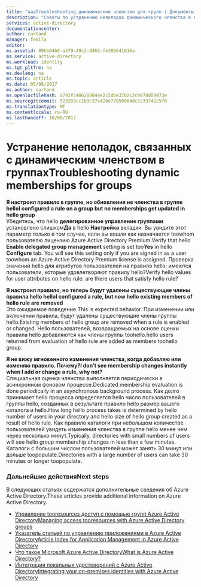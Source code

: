 ```yaml
---
title: "aaaTroubleshooting динамическое членство для групп | Документы Microsoft"
description: "Советы по устранению неполадок динамического членства в группах в Azure AD."
services: active-directory
documentationcenter: 
author: curtand
manager: femila
editor: 
ms.assetid: 89bb04b6-a379-49c2-8465-fe386641816a
ms.service: active-directory
ms.workload: identity
ms.tgt_pltfrm: na
ms.devlang: na
ms.topic: article
ms.date: 05/08/2017
ms.author: curtand
ms.openlocfilehash: d792fc406288844e2c5dbe3702c2c9870d09473e
ms.sourcegitcommit: 523283cc1b3c37c428e77850964dc1c33742c5f0
ms.translationtype: MT
ms.contentlocale: ru-RU
ms.lasthandoff: 10/06/2017
---
```

# <a name="troubleshooting-dynamic-memberships-for-groups"></a><span data-ttu-id="08522-103">Устранение неполадок, связанных с динамическим членством в группах</span><span class="sxs-lookup"><span data-stu-id="08522-103">Troubleshooting dynamic memberships for groups</span></span>
<span data-ttu-id="08522-104">**Я настроил правило в группе, но обновления не членства в группе hello**</span><span class="sxs-lookup"><span data-stu-id="08522-104">**I configured a rule on a group but no memberships get updated in hello group**</span></span><br/><span data-ttu-id="08522-105">Убедитесь, что hello **делегированное управление группами** установлено слишком**Да** в hello **Настройка** вкладки. Вы увидите этот параметр только в том случае, если вы вошли как назначается toowhom пользователю лицензию Azure Active Directory Premium.</span><span class="sxs-lookup"><span data-stu-id="08522-105">Verify that hello **Enable delegated group management** setting is set too**Yes** in hello **Configure** tab. You will see this setting only if you are signed in as a user toowhom an Azure Active Directory Premium license is assigned.</span></span> <span data-ttu-id="08522-106">Проверка значений hello для атрибутов пользователей на правило hello: имеются пользователи, которые удовлетворяют правилу hello?</span><span class="sxs-lookup"><span data-stu-id="08522-106">Verify hello values for user attributes on hello rule: are there users that satisfy hello rule?</span></span>

<span data-ttu-id="08522-107">**Я настроил правило, но теперь будут удалены существующие члены правила hello hello**</span><span class="sxs-lookup"><span data-stu-id="08522-107">**I configured a rule, but now hello existing members of hello rule are removed**</span></span><br/><span data-ttu-id="08522-108">Это ожидаемое поведение.</span><span class="sxs-lookup"><span data-stu-id="08522-108">This is expected behavior.</span></span> <span data-ttu-id="08522-109">При изменении или включении правила, будут удалены существующие члены группы hello.</span><span class="sxs-lookup"><span data-stu-id="08522-109">Existing members of hello group are removed when a rule is enabled or changed.</span></span> <span data-ttu-id="08522-110">Hello пользователей, возвращаемых на основе оценки правила hello добавляются как члены группы toohello.</span><span class="sxs-lookup"><span data-stu-id="08522-110">hello users returned from evaluation of hello rule are added as members toohello group.</span></span>     

<span data-ttu-id="08522-111">**Я не вижу мгновенного изменения членства, когда добавляю или изменяю правило. Почему?**</span><span class="sxs-lookup"><span data-stu-id="08522-111">**I don’t see membership changes instantly when I add or change a rule, why not?**</span></span><br/><span data-ttu-id="08522-112">Специальная оценка членства выполняется периодически в асинхронном фоновом процессе.</span><span class="sxs-lookup"><span data-stu-id="08522-112">Dedicated membership evaluation is done periodically in an asynchronous background process.</span></span> <span data-ttu-id="08522-113">Как долго принимает hello процесса определяется hello число пользователей в группы hello, созданных в результате правило hello размер вашего каталога и hello.</span><span class="sxs-lookup"><span data-stu-id="08522-113">How long hello process takes is determined by hello number of users in your directory and hello size of hello group created as a result of hello rule.</span></span> <span data-ttu-id="08522-114">Как правило каталоги при небольшом количестве пользователей увидеть изменения членства в группе hello менее чем через несколько минут.</span><span class="sxs-lookup"><span data-stu-id="08522-114">Typically, directories with small numbers of users will see hello group membership changes in less than a few minutes.</span></span> <span data-ttu-id="08522-115">Каталоги с большим числом пользователей может занять 30 минут или дольше toopopulate.</span><span class="sxs-lookup"><span data-stu-id="08522-115">Directories with a large number of users can take 30 minutes or longer toopopulate.</span></span>

### <a name="next-steps"></a><span data-ttu-id="08522-116">Дальнейшие действия</span><span class="sxs-lookup"><span data-stu-id="08522-116">Next steps</span></span>
<span data-ttu-id="08522-117">В следующих статьях содержатся дополнительные сведения об Azure Active Directory.</span><span class="sxs-lookup"><span data-stu-id="08522-117">These articles provide additional information on Azure Active Directory.</span></span>

* [<span data-ttu-id="08522-118">Управление tooresources доступ с помощью групп Azure Active Directory</span><span class="sxs-lookup"><span data-stu-id="08522-118">Managing access tooresources with Azure Active Directory groups</span></span>](active-directory-manage-groups.md)
* [<span data-ttu-id="08522-119">Указатель статьей по управлению приложениями в Azure Active Directory</span><span class="sxs-lookup"><span data-stu-id="08522-119">Article Index for Application Management in Azure Active Directory</span></span>](active-directory-apps-index.md)
* [<span data-ttu-id="08522-120">Что такое Microsoft Azure Active Directory</span><span class="sxs-lookup"><span data-stu-id="08522-120">What is Azure Active Directory?</span></span>](active-directory-whatis.md)
* [<span data-ttu-id="08522-121">Интеграция локальных удостоверений с Azure Active Directory</span><span class="sxs-lookup"><span data-stu-id="08522-121">Integrating your on-premises identities with Azure Active Directory</span></span>](active-directory-aadconnect.md)
